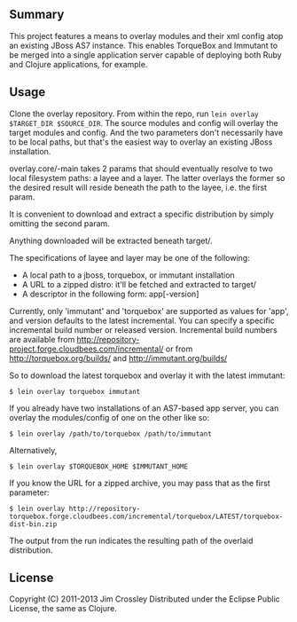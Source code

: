 ## Summary

This project features a means to overlay modules and their xml config
atop an existing JBoss AS7 instance. This enables TorqueBox and
Immutant to be merged into a single application server capable of
deploying both Ruby and Clojure applications, for example.

## Usage

Clone the overlay repository. From within the repo, run 
`lein overlay $TARGET_DIR $SOURCE_DIR`. The source modules and config
will overlay the target modules and config. And the two parameters
don't necessarily have to be local paths, but that's the easiest way
to overlay an existing JBoss installation.

overlay.core/-main takes 2 params that should eventually resolve to
two local filesystem paths: a layee and a layer. The latter overlays
the former so the desired result will reside beneath the path to the
layee, i.e. the first param.

It is convenient to download and extract a specific distribution by
simply omitting the second param.

Anything downloaded will be extracted beneath target/.

The specifications of layee and layer may be one of the following:

 - A local path to a jboss, torquebox, or immutant installation
 - A URL to a zipped distro: it'll be fetched and extracted to target/
 - A descriptor in the following form: app[-version]

Currently, only 'immutant' and 'torquebox' are supported as values for
'app', and version defaults to the latest incremental. You can 
specify a specific incremental build number or released version. 
Incremental build numbers are available from 
http://repository-project.forge.cloudbees.com/incremental/ or from
http://torquebox.org/builds/ and http://immutant.org/builds/


So to download the latest torquebox and overlay it with the latest
immutant:

    $ lein overlay torquebox immutant

If you already have two installations of an AS7-based app server, you
can overlay the modules/config of one on the other like so:

    $ lein overlay /path/to/torquebox /path/to/immutant

Alternatively,

    $ lein overlay $TORQUEBOX_HOME $IMMUTANT_HOME

If you know the URL for a zipped archive, you may pass that as the
first parameter:

    $ lein overlay http://repository-torquebox.forge.cloudbees.com/incremental/torquebox/LATEST/torquebox-dist-bin.zip

The output from the run indicates the resulting path of the overlaid
distribution.

## License

Copyright (C) 2011-2013 Jim Crossley
Distributed under the Eclipse Public License, the same as Clojure.
